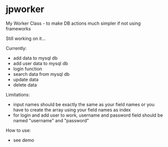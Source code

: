 # jpworker
My Worker Class - to make DB actions much simpler if not using frameworks 

Still working on it...

Currently:
- add data to mysql db
- add user data to mysql db
- login function 
- search data from mysql db
- update data 
- delete data

Limitations:
- input names should be exactly the same as your field names or you have to create the array using your field names as index
- for login and add user to work, username and password field should be named "username" and "password"

How to use:
- see demo


